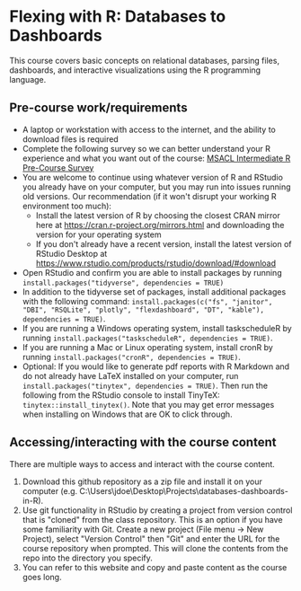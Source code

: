 # Flexing with R: Databases to Dashboards

This course covers basic concepts on relational databases, parsing files, dashboards, and interactive visualizations using the R programming language.

## Pre-course work/requirements

- A laptop or workstation with access to the internet, and the ability to download files is required
- Complete the following survey so we can better understand your R experience and what you want out of the course: [MSACL Intermediate R Pre-Course Survey](https://forms.gle/YLNtND5ZCjwYFWiV6)
- You are welcome to continue using whatever version of R and RStudio you already have on your computer, but you may run into issues running old versions. Our recommendation (if it won't disrupt your working R environment too much):
  - Install the latest version of R by choosing the closest CRAN mirror here at https://cran.r-project.org/mirrors.html and downloading the version for your operating system
  - If you don't already have a recent version, install the latest version of RStudio Desktop at https://www.rstudio.com/products/rstudio/download/#download 
- Open RStudio and confirm you are able to install packages by running `install.packages("tidyverse", dependencies = TRUE)`
- In addition to the tidyverse set of packages, install additional packages with the following command: `install.packages(c("fs", "janitor", "DBI", "RSQLite", "plotly", "flexdashboard", "DT", "kable"), dependencies = TRUE)`. 
 - If you are running a Windows operating system, install taskscheduleR by running `install.packages("taskscheduleR", dependencies = TRUE)`. 
 - If you are running a Mac or Linux operating system, install cronR by running `install.packages("cronR", dependencies = TRUE)`.
- Optional: If you would like to generate pdf reports with R Markdown and do not already have LaTeX installed on your computer, run `install.packages("tinytex", dependencies = TRUE)`. Then run the following from the RStudio console to install TinyTeX: `tinytex::install_tinytex()`. Note that you may get error messages when installing on Windows that are OK to click through.

## Accessing/interacting with the course content

There are multiple ways to access and interact with the course content. 

1. Download this github repository as a zip file and install it on your computer (e.g. C:\Users\jdoe\Desktop\Projects\databases-dashboards-in-R\).
1. Use git functionality in RStudio by creating a project from version control that is "cloned" from the class repository. This is an option if you have some familiarity with Git. Create a new project (File menu -> New Project), select "Version Control" then "Git" and enter the URL for the course repository when prompted. This will clone the contents from the repo into the directory you specify.
1. You can refer to this website and copy and paste content as the course goes long.
